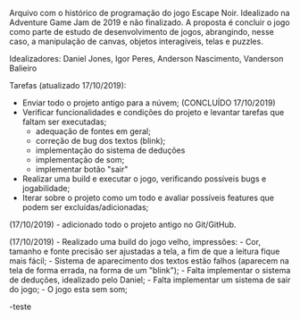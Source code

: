 Arquivo com o histórico de programação do jogo Escape Noir. Idealizado na Adventure Game Jam de 2019 e não finalizado. A proposta é concluir o jogo como parte de estudo de desenvolvimento de jogos, abrangindo, nesse caso, a manipulação de canvas, objetos interagíveis, telas e puzzles.

Idealizadores: Daniel Jones, Igor Peres, Anderson Nascimento, Vanderson Balieiro

Tarefas (atualizado 17/10/2019):

- Enviar todo o projeto antigo para a núvem; (CONCLUÍDO 17/10/2019)
- Verificar funcionalidades e condições do projeto e levantar tarefas que faltam ser executadas;
  - adequação de fontes em geral;
  - correção de bug dos textos (blink);
  - implementação do sistema de deduções
  - implementação de som;
  - implementar botão "sair"
- Realizar uma build e executar o jogo, verificando possíveis bugs e jogabilidade;
- Iterar sobre o projeto como um todo e avaliar possíveis features que podem ser excluídas/adicionadas;

(17/10/2019) - adicionado todo o projeto antigo no Git/GitHub.

(17/10/2019) - Realizado uma build do jogo velho, impressões:
    - Cor, tamanho e fonte precisão ser ajustadas a tela, a fim de que a leitura fique mais fácil;
    - Sistema de aparecimento dos textos estão falhos (aparecem na tela de forma errada, na forma de um "blink");
    - Falta implementar o sistema de deduções, idealizado pelo Daniel;
    - Falta implementar um sistema de sair do jogo;
    - O jogo esta sem som;

-teste
